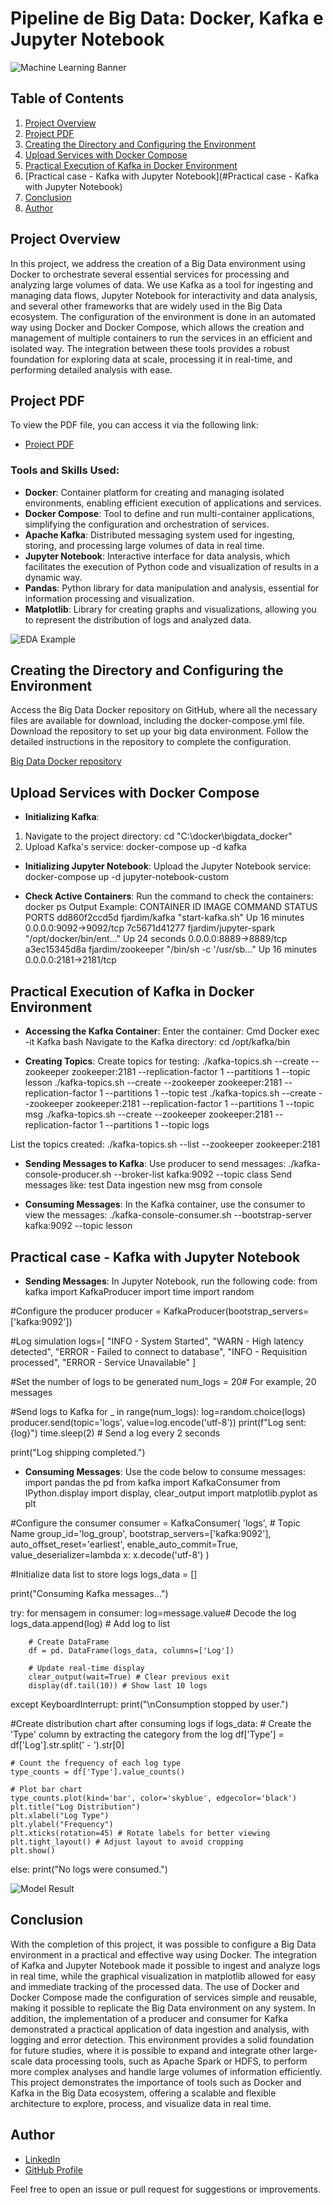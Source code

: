 # Pipeline de Big Data: Docker, Kafka e Jupyter Notebook

![Machine Learning Banner](Images/Machine_Learning_Image.jfif)

## Table of Contents
1. [Project Overview](#project-overview)
2. [Project PDF](#Project-PDF)
3. [Creating the Directory and Configuring the Environment](#Creating-the-Directory-and-Configuring-the-Environment)
4. [Upload Services with Docker Compose](#Upload-Services-with-Docker-Compose)
5. [Practical Execution of Kafka in Docker Environment](#Practical-Execution-of-Kafka-in-Docker-Environment)
6. [Practical case - Kafka with Jupyter Notebook](#Practical case - Kafka with Jupyter Notebook)
7. [Conclusion](#Conclusion)
8. [Author](#author)

## Project Overview

In this project, we address the creation of a Big Data environment using Docker to orchestrate several essential services for processing and analyzing large volumes of data. We use Kafka as a tool for ingesting and managing data flows, Jupyter Notebook for interactivity and data analysis, and several other frameworks that are widely used in the Big Data ecosystem.
The configuration of the environment is done in an automated way using Docker and Docker Compose, which allows the creation and management of multiple containers to run the services in an efficient and isolated way. The integration between these tools provides a robust foundation for exploring data at scale, processing it in real-time, and performing detailed analysis with ease.


## Project PDF

To view the PDF file, you can access it via the following link:

- [Project PDF](Vehicle_price_prediction.ipynb)


### Tools and Skills Used:
- **Docker**: Container platform for creating and managing isolated environments, enabling efficient execution of applications and services.
- **Docker Compose**: Tool to define and run multi-container applications, simplifying the configuration and orchestration of services.
- **Apache Kafka**: Distributed messaging system used for ingesting, storing, and processing large volumes of data in real time.
- **Jupyter Notebook**: Interactive interface for data analysis, which facilitates the execution of Python code and visualization of results in a dynamic way.
- **Pandas**: Python library for data manipulation and analysis, essential for information processing and visualization.
- **Matplotlib**: Library for creating graphs and visualizations, allowing you to represent the distribution of logs and analyzed data.

![EDA Example](Images/Heatmap.png)

## Creating the Directory and Configuring the Environment

Access the Big Data Docker repository on GitHub, where all the necessary files are available for download, including the docker-compose.yml file. Download the repository to set up your big data environment. Follow the detailed instructions in the repository to complete the configuration.

[Big Data Docker repository](https://github.com/Gustavo-Saffiotti/bigdata_docker)



## Upload Services with Docker Compose

- **Initializing Kafka**:
1.	Navigate to the project directory:
cd "C:\docker\bigdata_docker"
2.	Upload Kafka's service:
docker-compose up -d kafka

- **Initializing Jupyter Notebook**:
Upload the Jupyter Notebook service:
docker-compose up -d jupyter-notebook-custom

- **Check Active Containers**:
Run the command to check the containers:
docker ps
Output Example:
CONTAINER ID IMAGE COMMAND STATUS PORTS
dd860f2ccd5d fjardim/kafka "start-kafka.sh" Up 16 minutes 0.0.0.0:9092->9092/tcp
7c5671d41277 fjardim/jupyter-spark "/opt/docker/bin/ent..."   Up 24 seconds 0.0.0.0:8889->8889/tcp
a3ec15345d8a fjardim/zookeeper "/bin/sh -c '/usr/sb..."   Up 16 minutes 0.0.0.0:2181->2181/tcp


## Practical Execution of Kafka in Docker Environment

- **Accessing the Kafka Container**:
Enter the container:
Cmd
Docker exec -it Kafka bash
Navigate to the Kafka directory:
cd /opt/kafka/bin

- **Creating Topics**:
Create topics for testing:
./kafka-topics.sh --create --zookeeper zookeeper:2181 --replication-factor 1 --partitions 1 --topic lesson
./kafka-topics.sh --create --zookeeper zookeeper:2181 --replication-factor 1 --partitions 1 --topic test
./kafka-topics.sh --create --zookeeper zookeeper:2181 --replication-factor 1 --partitions 1 --topic msg
./kafka-topics.sh --create --zookeeper zookeeper:2181 --replication-factor 1 --partitions 1 --topic logs

List the topics created:
./kafka-topics.sh --list --zookeeper zookeeper:2181

- **Sending Messages to Kafka**:
Use producer to send messages:
./kafka-console-producer.sh --broker-list kafka:9092 --topic class
Send messages like:
test
Data ingestion
new msg from console

- **Consuming Messages**:
In the Kafka container, use the consumer to view the messages:
./kafka-console-consumer.sh --bootstrap-server kafka:9092 --topic lesson

## Practical case - Kafka with Jupyter Notebook

- **Sending Messages**:
In Jupyter Notebook, run the following code:
from kafka import KafkaProducer
import time 
import random

#Configure the producer
producer = KafkaProducer(bootstrap_servers=['kafka:9092'])

#Log simulation
logs=[
    "INFO - System Started",
    "WARN - High latency detected",
    "ERROR - Failed to connect to database",
    "INFO - Requisition processed",
    "ERROR - Service Unavailable"
]

#Set the number of logs to be generated
num_logs = 20# For example, 20 messages

#Send logs to Kafka
for _ in range(num_logs):
    log=random.choice(logs)
    producer.send(topic='logs', value=log.encode('utf-8'))
    print(f"Log sent: {log}")
    time.sleep(2) # Send a log every 2 seconds

print("Log shipping completed.")


- **Consuming Messages**:
Use the code below to consume messages:
import pandas the pd
from kafka import KafkaConsumer
from IPython.display import display, clear_output
import matplotlib.pyplot as plt

#Configure the consumer
consumer = KafkaConsumer(
    'logs', # Topic Name
    group_id='log_group',
    bootstrap_servers=['kafka:9092'],
    auto_offset_reset='earliest',
    enable_auto_commit=True,
    value_deserializer=lambda x: x.decode('utf-8')
)

#Initialize data list to store logs
logs_data = []

print("Consuming Kafka messages...")

try:
    for mensagem in consumer:
        log=message.value# Decode the log
        logs_data.append(log) # Add log to list

        # Create DataFrame
        df = pd. DataFrame(logs_data, columns=['Log'])

        # Update real-time display
        clear_output(wait=True) # Clear previous exit
        display(df.tail(10)) # Show last 10 logs

except KeyboardInterrupt:
    print("\nConsumption stopped by user.")

#Create distribution chart after consuming logs
if logs_data:
    # Create the 'Type' column by extracting the category from the log
    df['Type'] = df['Log'].str.split(' - ').str[0]

    # Count the frequency of each log type
    type_counts = df['Type'].value_counts()

    # Plot bar chart
    type_counts.plot(kind='bar', color='skyblue', edgecolor='black')
    plt.title("Log Distribution")
    plt.xlabel("Log Type")
    plt.ylabel("Frequency")
    plt.xticks(rotation=45) # Rotate labels for better viewing
    plt.tight_layout() # Adjust layout to avoid cropping
    plt.show()
else:
    print("No logs were consumed.")


![Model Result](Images/Result.png)



## Conclusion

With the completion of this project, it was possible to configure a Big Data environment in a practical and effective way using Docker. The integration of Kafka and Jupyter Notebook made it possible to ingest and analyze logs in real time, while the graphical visualization in matplotlib allowed for easy and immediate tracking of the processed data.
The use of Docker and Docker Compose made the configuration of services simple and reusable, making it possible to replicate the Big Data environment on any system. In addition, the implementation of a producer and consumer for Kafka demonstrated a practical application of data ingestion and analysis, with logging and error detection.
This environment provides a solid foundation for future studies, where it is possible to expand and integrate other large-scale data processing tools, such as Apache Spark or HDFS, to perform more complex analyses and handle large volumes of information efficiently.
This project demonstrates the importance of tools such as Docker and Kafka in the Big Data ecosystem, offering a scalable and flexible architecture to explore, process, and visualize data in real time.


## Author

- [LinkedIn](https://www.linkedin.com/in/gustavo-maldonado-saffiotti) 
- [GitHub Profile](https://github.com/Gustavo-Saffiotti)


Feel free to open an issue or pull request for suggestions or improvements.

